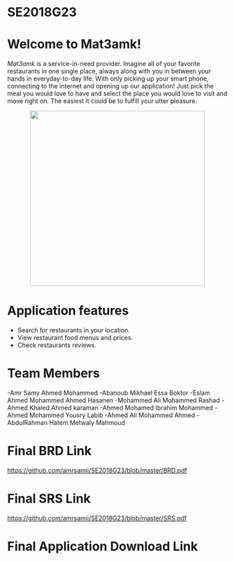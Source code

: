 # SE2018G23
# Welcome to Mat3amk!

*Mat3amk* is a service-in-need provider. Imagine all of your favorite restaurants in one single place, always along with you in between your hands in everyday-to-day life. With only picking up your smart phone, connecting to the internet and opening up our application!
Just pick the meal you would love to have and select the place you would love to visit and move right on. The easiest it could be to fulfill your utter pleasure.

<p align="center"><img src ="https://github.com/amrsamii/SE2018G23/blob/master/images/intro.png" width="400"/></p>

# Application features

- Search for restaurants in your location.
- View restaurant food menus and prices.
- Check restaurants reviews.

# Team Members
-Amr Samy Ahmed Mohammed
-Abanoub Mikhael Essa Boktor
-Eslam Ahmed Mohammed Ahmed Hasanen
-Mohammed Ali Mohammed Rashad
-Ahmed Khaled Ahmed karaman
-Ahmed Mohamed Ibrahim Mohammed
-Ahmed Mohammed Yousry Labib
-Ahmed Ali Mohammed Ahmed
-AbdulRahman Hatem Metwaly Mahmoud

# Final BRD Link
https://github.com/amrsamii/SE2018G23/blob/master/BRD.pdf

# Final SRS Link
https://github.com/amrsamii/SE2018G23/blob/master/SRS.pdf

# Final Application Download Link
